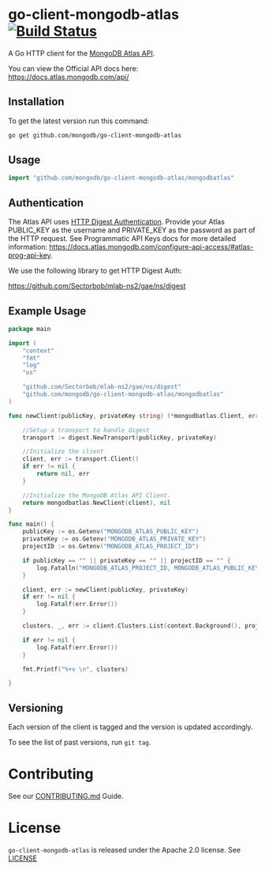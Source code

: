 # go-client-mongodb-atlas [![Build Status](https://travis-ci.org/mongodb/go-client-mongodb-atlas.svg?branch=master)](https://travis-ci.org/mongodb/go-client-mongodb-atlas)

A Go HTTP client for the [MongoDB Atlas API](https://docs.atlas.mongodb.com/api/).

You can view the Official API docs here: https://docs.atlas.mongodb.com/api/

## Installation

To get the latest version run this command:

```sh
go get github.com/mongodb/go-client-mongodb-atlas
```

## Usage

```go
import "github.com/mongodb/go-client-mongodb-atlas/mongodbatlas"
```

## Authentication 

The Atlas API uses [HTTP Digest Authentication](https://docs.atlas.mongodb.com/api/#api-authentication). Provide your Atlas PUBLIC_KEY as the username and PRIVATE_KEY as the password as part of the HTTP request. See Programmatic API Keys docs for more detailed information: https://docs.atlas.mongodb.com/configure-api-access/#atlas-prog-api-key.

We use the following library to get HTTP Digest Auth:

https://github.com/Sectorbob/mlab-ns2/gae/ns/digest

## Example Usage

```go 
package main

import (
	"context"
	"fmt"
	"log"
	"os"

	"github.com/Sectorbob/mlab-ns2/gae/ns/digest"
	"github.com/mongodb/go-client-mongodb-atlas/mongodbatlas"
)

func newClient(publicKey, privateKey string) (*mongodbatlas.Client, error) {

	//Setup a transport to handle digest
	transport := digest.NewTransport(publicKey, privateKey)

	//Initialize the client
	client, err := transport.Client()
	if err != nil {
		return nil, err
	}

	//Initialize the MongoDB Atlas API Client.
	return mongodbatlas.NewClient(client), nil
}

func main() {
	publicKey := os.Getenv("MONGODB_ATLAS_PUBLIC_KEY")
	privateKey := os.Getenv("MONGODB_ATLAS_PRIVATE_KEY")
	projectID := os.Getenv("MONGODB_ATLAS_PROJECT_ID")

	if publicKey == "" || privateKey == "" || projectID == "" {
		log.Fatalln("MONGODB_ATLAS_PROJECT_ID, MONGODB_ATLAS_PUBLIC_KEY and MONGODB_ATLAS_PRIVATE_KEY must be set to run this example")
	}

	client, err := newClient(publicKey, privateKey)
	if err != nil {
		log.Fatalf(err.Error())
	}

	clusters, _, err := client.Clusters.List(context.Background(), projectID, nil)

	if err != nil {
		log.Fatalf(err.Error())
	}

	fmt.Printf("%+v \n", clusters)

}
```

## Versioning
Each version of the client is tagged and the version is updated accordingly.

To see the list of past versions, run `git tag`.


# Contributing

See our [CONTRIBUTING.md](CONTRIBUTING.md) Guide.

# License

`go-client-mongodb-atlas` is released under the Apache 2.0 license. See [LICENSE](LICENSE)
